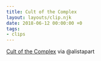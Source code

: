 ```yaml
---
title: Cult of the Complex
layout: layouts/clip.njk
date: 2018-06-12 00:00:00 +0
tags:
- clips
---
```

[Cult of the Complex](http://alistapart.com/article/cult-of-the-complex) via @alistapart